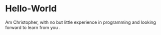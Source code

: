 # Hello-World
Am Christopher, with no but little experience in programming and looking forward to learn from you .
